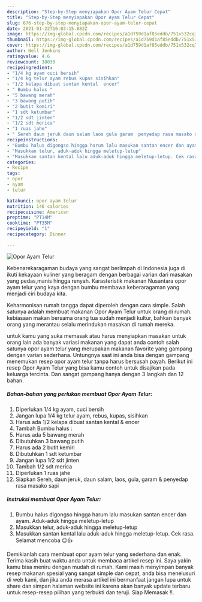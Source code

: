 ```yaml
---
description: "Step-by-Step menyiapakan Opor Ayam Telur Cepat"
title: "Step-by-Step menyiapakan Opor Ayam Telur Cepat"
slug: 676-step-by-step-menyiapakan-opor-ayam-telur-cepat
date: 2021-01-22T16:03:15.882Z
image: https://img-global.cpcdn.com/recipes/a1d759d1af85eddb/751x532cq70/opor-ayam-telur-foto-resep-utama.jpg
thumbnail: https://img-global.cpcdn.com/recipes/a1d759d1af85eddb/751x532cq70/opor-ayam-telur-foto-resep-utama.jpg
cover: https://img-global.cpcdn.com/recipes/a1d759d1af85eddb/751x532cq70/opor-ayam-telur-foto-resep-utama.jpg
author: Nell Jenkins
ratingvalue: 4.6
reviewcount: 38030
recipeingredient:
- "1/4 kg ayam cuci bersih"
- "1/4 kg telur ayam rebus kupas sisihkan"
- "1/2 kelapa dibuat santan kental  encer"
- " Bumbu halus "
- "5 bawang merah"
- "3 bawang putih"
- "2 butit kemiri"
- "1 sdt ketumbar"
- "1/2 sdt jinten"
- "1/2 sdt merica"
- "1 ruas jahe"
- " Sereh daun jeruk daun salam laos gula garam  penyedap rasa masako sapi"
recipeinstructions:
- "Bumbu halus digongso hingga harum lalu masukan santan encer dan ayam. Aduk-aduk hingga meletup-letup"
- "Masukkan telur, aduk-aduk hingga meletup-letup"
- "Masukkan santan kental lalu aduk-aduk hingga meletup-letup. Cek rasa. Selamat mencoba 😉👍"
categories:
- Recipe
tags:
- opor
- ayam
- telur

katakunci: opor ayam telur 
nutrition: 146 calories
recipecuisine: American
preptime: "PT14M"
cooktime: "PT35M"
recipeyield: "1"
recipecategory: Dinner

---
```



![Opor Ayam Telur](https://img-global.cpcdn.com/recipes/a1d759d1af85eddb/751x532cq70/opor-ayam-telur-foto-resep-utama.jpg)

Kebenarekaragaman budaya yang sangat berlimpah di Indonesia juga di ikuti kekayaan kuliner yang beragam dengan berbagai varian dari masakan yang pedas,manis hingga renyah. Karasteristik makanan Nusantara opor ayam telur yang kaya dengan bumbu membawa keberaragaman yang menjadi ciri budaya kita.




Keharmonisan rumah tangga dapat diperoleh dengan cara simple. Salah satunya adalah membuat makanan Opor Ayam Telur untuk orang di rumah. kebiasaan makan bersama orang tua sudah menjadi kultur, bahkan banyak orang yang merantau selalu merindukan masakan di rumah mereka.

untuk kamu yang suka memasak atau harus menyiapkan masakan untuk orang lain ada banyak variasi makanan yang dapat anda contoh salah satunya opor ayam telur yang merupakan makanan favorite yang gampang dengan varian sederhana. Untungnya saat ini anda bisa dengan gampang menemukan resep opor ayam telur tanpa harus bersusah payah.
Berikut ini resep Opor Ayam Telur yang bisa kamu contoh untuk disajikan pada keluarga tercinta. Dan sangat gampang hanya dengan 3 langkah dan 12 bahan.


<!--inarticleads1-->

##### Bahan-bahan yang perlukan membuat Opor Ayam Telur:

1. Diperlukan 1/4 kg ayam, cuci bersih
1. Jangan lupa 1/4 kg telur ayam, rebus, kupas, sisihkan
1. Harus ada 1/2 kelapa dibuat santan kental &amp; encer
1. Tambah  Bumbu halus :
1. Harus ada 5 bawang merah
1. Dibutuhkan 3 bawang putih
1. Harus ada 2 butit kemiri
1. Dibutuhkan 1 sdt ketumbar
1. Jangan lupa 1/2 sdt jinten
1. Tambah 1/2 sdt merica
1. Diperlukan 1 ruas jahe
1. Siapkan  Sereh, daun jeruk, daun salam, laos, gula, garam &amp; penyedap rasa masako sapi




<!--inarticleads2-->

##### Instruksi membuat  Opor Ayam Telur:

1. Bumbu halus digongso hingga harum lalu masukan santan encer dan ayam. Aduk-aduk hingga meletup-letup
1. Masukkan telur, aduk-aduk hingga meletup-letup
1. Masukkan santan kental lalu aduk-aduk hingga meletup-letup. Cek rasa. Selamat mencoba 😉👍




Demikianlah cara membuat opor ayam telur yang sederhana dan enak. Terima kasih buat waktu anda untuk membaca artikel resep ini. Saya yakin kamu bisa meniru dengan mudah di rumah. Kami masih menyimpan banyak resep makanan spesial yang sangat simple dan cepat, anda bisa menelusuri di web kami, dan jika anda merasa artikel ini bermanfaat jangan lupa untuk share dan simpan halaman website ini karena akan banyak update terbaru untuk resep-resep pilihan yang terbukti dan teruji. Siap Memasak !!. 
